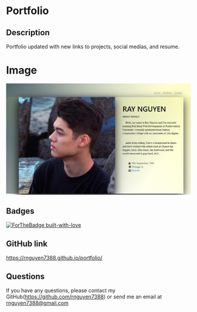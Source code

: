 # Portfolio
## Description
  Portfolio updated with new links to projects, social medias, and resume.

# Image
![](img/portfolio.jpg)


## Badges
[![ForTheBadge built-with-love](http://ForTheBadge.com/images/badges/built-with-love.svg)](https://GitHub.com/Naereen/)

## GitHub link
   https://rnguyen7388.github.io/portfolio/
## Questions
If you have any questions, please contact my GitHub(https://github.com/rnguyen7388) or send me an email at rnguyen7388@gmail.com

